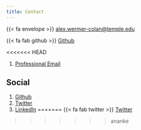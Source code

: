 ```yaml
---
title: Contact
---
```

{{< fa envelope >}} alex.wermer-colan@temple.edu

{{< fa fab github >}} [Github](https://github.com/hawc2)

<<<<<<< HEAD
1. [Professional Email](mailto:alex.wermer-colan@temple.edu)

## Social

1. [Github](https://github.com/hawc2)
2. [Twitter](https://twitter.com/AlexWermerColan)
3. [LinkedIn](https://www.linkedin.com/in/alex-wermer-colan-542148164)
=======
{{< fa fab twitter >}} [Twitter](https://twitter.com/AlexWermerColan)
>>>>>>> ananke
